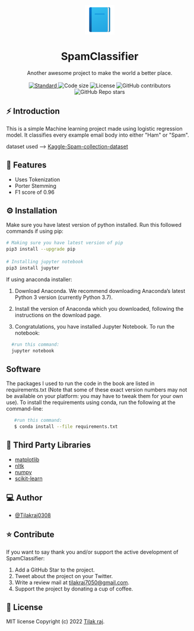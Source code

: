 <p align="center">
  <a href="https://github.com/iamsahebgiri/add-readme">
    <img alt="SpamClassifier" height="80" src="https://raw.githubusercontent.com/iamsahebgiri/add-readme/main/static/add-readme.png">
  </a>
</p>
<h1 align="center">SpamClassifier</h1>

<div align="center">
Another awesome project to make the world a better place.
</div>

<br />

<div align="center">
  <a href="https://standardjs.com">
    <img src="https://img.shields.io/badge/code%20style-standard-brightgreen.svg?style=flat-square"
      alt="Standard" />
  </a>
  
  <img src="https://img.shields.io/github/languages/code-size/Tilakraj0308/SpamClassifier?style=flat-square" alt="Code size" />

  <img src="https://img.shields.io/github/license/Tilakraj0308/SpamClassifier?style=flat-square" alt="License" />

  <img alt="GitHub contributors" src="https://img.shields.io/github/contributors/Tilakraj0308/SpamClassifier?style=flat-square">

  <img alt="GitHub Repo stars" src="https://img.shields.io/github/stars/Tilakraj0308/SpamClassifier?style=social">
</div>

## ⚡️ Introduction

This is a simple Machine learning project made using logistic regression model.
It classifies every example email body into either "Ham" or "Spam".

dataset used --> [Kaggle-Spam-collection-dataset](https://www.kaggle.com/datasets/uciml/sms-spam-collection-dataset)
## 🎯 Features

- Uses Tokenization
- Porter Stemming
- F1 score of 0.96

## ⚙️ Installation

Make sure you have latest version of python installed.
Run this followed commands if using pip:

```bash
# Making sure you have latest version of pip
pip3 install --upgrade pip

# Installing jupyter notebook
pip3 install jupyter

```

If using anaconda installer:

1. Download Anaconda. We recommend downloading Anaconda’s latest Python 3 version (currently Python 3.7).

2. Install the version of Anaconda which you downloaded, following the instructions on the download page.

3. Congratulations, you have installed Jupyter Notebook.
  To run the notebook:

```bash
  #run this command: 
  jupyter notebook

```

## Software

The packages I used to run the code in the book are listed in requirements.txt (Note that some of these exact version numbers may not be available on your platform: you may have to tweak them for your own use). To install the requirements using conda, run the following at the command-line:

```bash
   #run this command:
   $ conda install --file requirements.txt
```

## 🌱 Third Party Libraries

- [matplotlib](https://github.com/matplotlib/matplotlib)
- [nltk](https://github.com/nltk/nltk)
- [numpy](https://github.com/numpy/numpy)
- [scikit-learn](https://github.com/scikit-learn/scikit-learn)



## ‎‍💻 Author

- [@Tilakraj0308](https://github.com/Tilakraj0308)

## ⭐️ Contribute

If you want to say thank you and/or support the active development of SpamClassifier:

1. Add a GitHub Star to the project.
2. Tweet about the project on your Twitter.
3. Write a review mail at tilakraj7050@gmail.com.
4. Support the project by donating a cup of coffee.

## 🧾 License

MIT license Copyright (c) 2022 [Tilak raj](https://github.com/Tilakraj0308).
